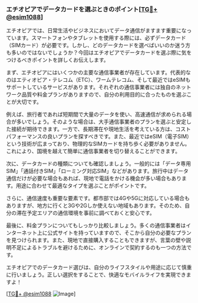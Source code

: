### エチオピアでデータカードを選ぶときのポイント[[TG💪+ @esim1088](https://t.me/s/esim1088)]

エチオピアでは、日常生活やビジネスにおいてデータ通信がますます重要になっています。スマートフォンやタブレットを使用する際には、必ずデータカード（SIMカード）が必要です。しかし、どのデータカードを選べばいいのか迷う方も多いのではないでしょうか？今回はエチオピアでデータカードを選ぶ際に気をつけるべきポイントを詳しくお伝えします。

まず、エチオピアにはいくつかの主要な通信事業者が存在しています。代表的なのはエティオピア・テレコム（ETC）、ワームテレコム、そして最近ではeSIMもサポートしているサービスがあります。それぞれの通信事業者には独自のネットワーク品質や料金プランがありますので、自分の利用目的に合ったものを選ぶことが大切です。

例えば、旅行者であれば短期間で大量のデータを使い、高速通信が求められる場合が多いでしょう。そのような場合は、大手通信事業者のプランを選ぶと安定した接続が期待できます。一方で、長期滞在や現地生活を考えている方は、コストパフォーマンスの良いプランを探すべきです。また、最近ではeSIM（電子SIM）という技術が広まっており、物理的なSIMカードを持ち歩く必要がありません。これにより、国境を越えて簡単に通信事業者を切り替えることができます。

次に、データカードの種類についても確認しましょう。一般的には「データ専用SIM」「通話付きSIM」「ローミング対応SIM」などがあります。旅行中はデータ通信だけが必要な場合もあれば、現地で電話をかける機会が多い場合もあります。用途に合わせて最適なタイプを選ぶことがポイントです。

さらに、通信速度も重要な要素です。都市部では4Gや5Gに対応している場合もありますが、地方に行くと3Gや2Gしか使えない地域もあります。そのため、自分の滞在予定エリアの通信環境を事前に調べておくと安心です。

最後に、料金プランについてもしっかり比較しましょう。多くの通信事業者はインターネット上に公式サイトを持っていますので、そこから自分の必要なプランを見つけられます。また、現地で直接購入することもできますが、言葉の壁や説明不足によるトラブルを避けるために、オンラインで契約するのも一つの方法です。

エチオピアでのデータカード選びは、自分のライフスタイルや用途に応じて慎重に行いましょう。正しい選択をすることで、快適なモバイルライフを実現できますよ！

[[TG💪+ @esim1088](https://t.me/s/esim1088) ![Image](https://i.postimg.cc/Y0z9fWf4/image.png)]